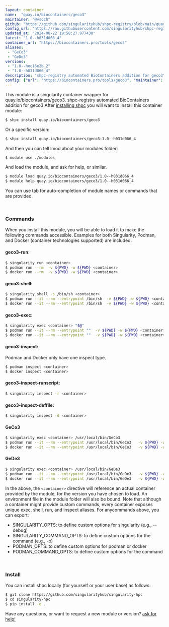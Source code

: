 ```yaml
---
layout: container
name:  "quay.io/biocontainers/geco3"
maintainer: "@vsoch"
github: "https://github.com/singularityhub/shpc-registry/blob/main/quay.io/biocontainers/geco3/container.yaml"
config_url: "https://raw.githubusercontent.com/singularityhub/shpc-registry/main/quay.io/biocontainers/geco3/container.yaml"
updated_at: "2024-08-22 19:58:27.977430"
latest: "1.0--h031d066_4"
container_url: "https://biocontainers.pro/tools/geco3"
aliases:
 - "GeCo3"
 - "GeDe3"
versions:
 - "1.0--hec16e2b_2"
 - "1.0--h031d066_4"
description: "shpc-registry automated BioContainers addition for geco3"
config: {"url": "https://biocontainers.pro/tools/geco3", "maintainer": "@vsoch", "description": "shpc-registry automated BioContainers addition for geco3", "latest": {"1.0--h031d066_4": "sha256:e11849f82e41170a733f4e04a2b0ad533218647dcca2020e6d07dc3e665fa5a8"}, "tags": {"1.0--hec16e2b_2": "sha256:5272443167985ac059e2cafb1dbcfa3424d38b47a6f6daf487c4a1f694509436", "1.0--h031d066_4": "sha256:e11849f82e41170a733f4e04a2b0ad533218647dcca2020e6d07dc3e665fa5a8"}, "docker": "quay.io/biocontainers/geco3", "aliases": {"GeCo3": "/usr/local/bin/GeCo3", "GeDe3": "/usr/local/bin/GeDe3"}}
---
```


This module is a singularity container wrapper for quay.io/biocontainers/geco3.
shpc-registry automated BioContainers addition for geco3
After [installing shpc](#install) you will want to install this container module:


```bash
$ shpc install quay.io/biocontainers/geco3
```

Or a specific version:

```bash
$ shpc install quay.io/biocontainers/geco3:1.0--h031d066_4
```

And then you can tell lmod about your modules folder:

```bash
$ module use ./modules
```

And load the module, and ask for help, or similar.

```bash
$ module load quay.io/biocontainers/geco3/1.0--h031d066_4
$ module help quay.io/biocontainers/geco3/1.0--h031d066_4
```

You can use tab for auto-completion of module names or commands that are provided.

<br>

### Commands

When you install this module, you will be able to load it to make the following commands accessible.
Examples for both Singularity, Podman, and Docker (container technologies supported) are included.

#### geco3-run:

```bash
$ singularity run <container>
$ podman run --rm  -v ${PWD} -w ${PWD} <container>
$ docker run --rm  -v ${PWD} -w ${PWD} <container>
```

#### geco3-shell:

```bash
$ singularity shell -s /bin/sh <container>
$ podman run --it --rm --entrypoint /bin/sh  -v ${PWD} -w ${PWD} <container>
$ docker run --it --rm --entrypoint /bin/sh  -v ${PWD} -w ${PWD} <container>
```

#### geco3-exec:

```bash
$ singularity exec <container> "$@"
$ podman run --it --rm --entrypoint ""  -v ${PWD} -w ${PWD} <container> "$@"
$ docker run --it --rm --entrypoint ""  -v ${PWD} -w ${PWD} <container> "$@"
```

#### geco3-inspect:

Podman and Docker only have one inspect type.

```bash
$ podman inspect <container>
$ docker inspect <container>
```

#### geco3-inspect-runscript:

```bash
$ singularity inspect -r <container>
```

#### geco3-inspect-deffile:

```bash
$ singularity inspect -d <container>
```


#### GeCo3

```bash
$ singularity exec <container> /usr/local/bin/GeCo3
$ podman run --it --rm --entrypoint /usr/local/bin/GeCo3   -v ${PWD} -w ${PWD} <container> -c " $@"
$ docker run --it --rm --entrypoint /usr/local/bin/GeCo3   -v ${PWD} -w ${PWD} <container> -c " $@"
```


#### GeDe3

```bash
$ singularity exec <container> /usr/local/bin/GeDe3
$ podman run --it --rm --entrypoint /usr/local/bin/GeDe3   -v ${PWD} -w ${PWD} <container> -c " $@"
$ docker run --it --rm --entrypoint /usr/local/bin/GeDe3   -v ${PWD} -w ${PWD} <container> -c " $@"
```



In the above, the `<container>` directive will reference an actual container provided
by the module, for the version you have chosen to load. An environment file in the
module folder will also be bound. Note that although a container
might provide custom commands, every container exposes unique exec, shell, run, and
inspect aliases. For anycommands above, you can export:

 - SINGULARITY_OPTS: to define custom options for singularity (e.g., --debug)
 - SINGULARITY_COMMAND_OPTS: to define custom options for the command (e.g., -b)
 - PODMAN_OPTS: to define custom options for podman or docker
 - PODMAN_COMMAND_OPTS: to define custom options for the command

<br>

### Install

You can install shpc locally (for yourself or your user base) as follows:

```bash
$ git clone https://github.com/singularityhub/singularity-hpc
$ cd singularity-hpc
$ pip install -e .
```

Have any questions, or want to request a new module or version? [ask for help!](https://github.com/singularityhub/singularity-hpc/issues)
